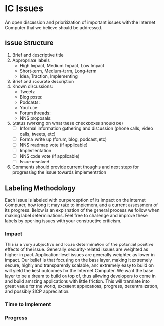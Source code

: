 # IC Issues

An open discussion and prioritization of important issues with the Internet Computer that we believe should be addressed.

## Issue Structure

1. Brief and descriptive title
2. Appropriate labels
    * High Impact, Medium Impact, Low Impact
    * Short-term, Medium-term, Long-term
    * Idea, Traction, Implementing
3. Brief and accurate description
4. Known discussions:
    * Tweets:
    * Blog posts:
    * Podcasts:
    * YouTube:
    * Forum threads:
    * NNS proposals:
5. Status (working on what these checkboxes should be)
    - [ ] Informal information gathering and discussion (phone calls, video calls, tweets, etc)
    - [ ] Formal write up (forum, blog, podcast, etc)
    - [ ] NNS roadmap vote (if applicable)
    - [ ] Implementation
    - [ ] NNS code vote (if applicable)
    - [ ] Issue resolved
6. Comments should provide current thoughts and next steps for progressing the issue towards implementation

## Labeling Methodology

Each issue is labeled with our perception of its impact on the Internet Computer, how long it may take to implement, and a current assessment of its progress. Below is an explanation of the general process we follow when making label determinations. Feel free to challenge and improve these labels by opening issues with your constructive criticism.

### Impact

This is a very subjective and loose determination of the potential positive effects of the issue. Generally, security-related issues are weighted as higher in pact. Application-level issues are generally weighted as lower in impact. Our belief is that focusing on the base layer, making it extremely secure, highly and transparently scalable, and extremely easy to build on will yield the best outcomes for the Internet Computer. We want the base layer to be a dream to build on top of, thus allowing developers to come in and build amazing applications with little friction. This will translate into great value for the world, excellent applications, progress, decentralization, and possibly $ICP appreciation.

### Time to Implement

### Progress
